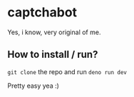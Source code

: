# captchabot

Yes, i know, very original of me.

## How to install / run?

`git clone` the repo and run `deno run dev`

Pretty easy yea :)
